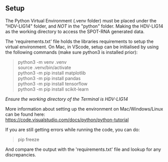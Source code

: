 ## Setup ##  
  
The Python Virtual Environment (.venv folder) must be placed under the "HDV-LIG14" folder, and *NOT* in the "python" folder. Making the HDV-LIG14 as the working directory to access the SPOT-RNA generated data.  
  
The 'requirements.txt' file holds the libraries requirements to setup the virtual environment. On Mac, in VScode, setup can be initialised by using the following commands (make sure python3 is installed prior):    
  
> python3 -m venv .venv  
> source .venv/bin/activate  
> python3 -m pip install matplotlib  
> python3 -m pip install pandas  
> python3 -m pip install tensorflow  
> python3 -m pip install scikit-learn  
  
_Ensure the working directory of the Terminal is HDV-LIG14_  
  
More information about setting up the environment on Mac/Windows/Linux can be found here:  
https://code.visualstudio.com/docs/python/python-tutorial  
  
If you are still getting errors while running the code, you can do:  
  
> pip freeze  
  
And compare the output with the 'requirements.txt' file and lookup for any discrepancies.  
  
